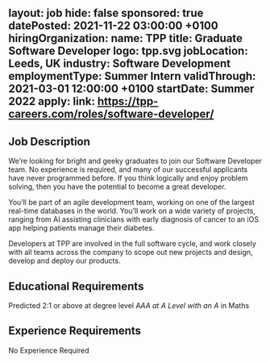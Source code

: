 layout: job
hide: false
sponsored: true
datePosted: 2021-11-22 03:00:00 +0100
hiringOrganization:
  name: TPP
title: Graduate Software Developer
logo: tpp.svg
jobLocation: Leeds, UK
industry: Software Development
employmentType: Summer Intern
validThrough: 2021-03-01 12:00:00 +0100
startDate: Summer 2022
apply:
  link: https://tpp-careers.com/roles/software-developer/
---

## Job Description
We’re looking for bright and geeky graduates to join our Software Developer team. No experience is required, and many of our successful applicants have never programmed before. If you think logically and enjoy problem solving, then you have the potential to become a great developer.

You’ll be part of an agile development team, working on one of the largest real-time databases in the world. You’ll work on a wide variety of projects, ranging from AI assisting clinicians with early diagnosis of cancer to an iOS app helping patients manage their diabetes.

Developers at TPP are involved in the full software cycle, and work closely with all teams across the company to scope out new projects and design, develop and deploy our products.

## Educational Requirements
Predicted 2:1 or above at degree level
A*AA at A Level with an A* in Maths

## Experience Requirements
No Experience Required
